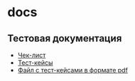 # docs
## Тестовая документация
 - [Чек-лист](https://docs.google.com/spreadsheets/d/1-Juow5Rglp77InIpPVUFQCH4-pljhcTk7P4yOm-oOto/edit?usp=sharing)
 - [Тест-кейсы](https://app.qase.io/project/G8?author=267&previewMode=side&suite=117&tab=properties)
 - [Файл с тест-кейсами в формате pdf](https://github.com/user-attachments/files/16739639/Test.cases.G8-2024-08-25.pdf)
 

